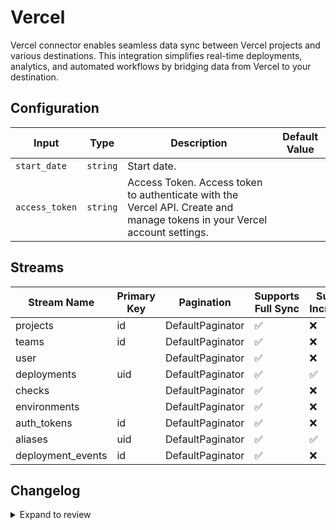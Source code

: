 # Vercel
 Vercel connector  enables seamless data sync between Vercel projects and various destinations. This integration simplifies real-time deployments, analytics, and automated workflows by bridging data from Vercel to your destination.

## Configuration

| Input | Type | Description | Default Value |
|-------|------|-------------|---------------|
| `start_date` | `string` | Start date.  |  |
| `access_token` | `string` | Access Token. Access token to authenticate with the Vercel API. Create and manage tokens in your Vercel account settings. |  |

## Streams
| Stream Name | Primary Key | Pagination | Supports Full Sync | Supports Incremental |
|-------------|-------------|------------|---------------------|----------------------|
| projects | id | DefaultPaginator | ✅ |  ❌  |
| teams | id | DefaultPaginator | ✅ |  ❌  |
| user |  | DefaultPaginator | ✅ |  ❌  |
| deployments | uid | DefaultPaginator | ✅ |  ✅  |
| checks |  | DefaultPaginator | ✅ |  ❌  |
| environments |  | DefaultPaginator | ✅ |  ❌  |
| auth_tokens | id | DefaultPaginator | ✅ |  ❌  |
| aliases | uid | DefaultPaginator | ✅ |  ✅  |
| deployment_events | id | DefaultPaginator | ✅ |  ❌  |

## Changelog

<details>
  <summary>Expand to review</summary>

| Version          | Date              | Pull Request | Subject        |
|------------------|-------------------|--------------|----------------|
| 0.0.14 | 2025-03-01 | [55107](https://github.com/airbytehq/airbyte/pull/55107) | Update dependencies |
| 0.0.13 | 2025-02-22 | [54460](https://github.com/airbytehq/airbyte/pull/54460) | Update dependencies |
| 0.0.12 | 2025-02-15 | [54040](https://github.com/airbytehq/airbyte/pull/54040) | Update dependencies |
| 0.0.11 | 2025-02-08 | [53518](https://github.com/airbytehq/airbyte/pull/53518) | Update dependencies |
| 0.0.10 | 2025-02-01 | [53112](https://github.com/airbytehq/airbyte/pull/53112) | Update dependencies |
| 0.0.9 | 2025-01-25 | [52398](https://github.com/airbytehq/airbyte/pull/52398) | Update dependencies |
| 0.0.8 | 2025-01-18 | [51992](https://github.com/airbytehq/airbyte/pull/51992) | Update dependencies |
| 0.0.7 | 2025-01-11 | [51441](https://github.com/airbytehq/airbyte/pull/51441) | Update dependencies |
| 0.0.6 | 2024-12-28 | [50822](https://github.com/airbytehq/airbyte/pull/50822) | Update dependencies |
| 0.0.5 | 2024-12-21 | [50373](https://github.com/airbytehq/airbyte/pull/50373) | Update dependencies |
| 0.0.4 | 2024-12-14 | [49786](https://github.com/airbytehq/airbyte/pull/49786) | Update dependencies |
| 0.0.3 | 2024-12-12 | [49421](https://github.com/airbytehq/airbyte/pull/49421) | Update dependencies |
| 0.0.2 | 2024-11-04 | [48270](https://github.com/airbytehq/airbyte/pull/48270) | Update dependencies |
| 0.0.1 | 2024-10-22 | | Initial release by [@bishalbera](https://github.com/bishalbera) via Connector Builder |

</details>
